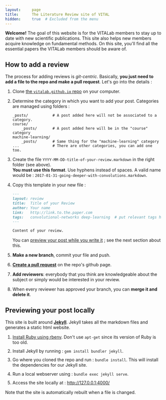 ```yaml
---
layout:     page
title:      The Literature Review site of VITAL
hidden:     true  # Excluded from the menu
---
```


<style>
    ol li {
        margin-bottom: 0.7rem; /* This will make the lists easier to read. */
    }
</style>

**Welcome!** The goal of this website is for the VITALab members to stay up to date with new scientific publications. This site also helps new members acquire knowledge on fundamental methods. On this site, you'll find all the essential papers the VITALab members should be aware of.

## How to add a review

The process for adding reviews is _git-centric_. Basically, **you just need to add a file to the repo and make a pull request**. Let's go into the details :

1.  Clone [the `vitalab.github.io` repo](https://github.com/vitalab/vitalab.github.io) on your computer.
2.  Determine the category in which you want to add your post. Categories are managed using folders :  
    
    ~~~
    _posts/           # A post added here will not be associated to a category.
    course/
        _posts/       # A post added here will be in the "course" category
    machine-learning/
        _posts/       # Same thing for the "machine-learning" category
    ...               # There are other categories, you can add one too.
    ~~~
3.  Create the file `YYYY-MM-DD-title-of-your-review.markdown` in the right folder (see above).  
**You must use this format**. Use hyphens instead of spaces. A valid name would be : `2017-01-31-going-deeper-with-convolutions.markdown`.
4.  Copy this template in your new file :  
    
    ``` markdown
    ---
    layout: review
    title:  Title of your Review
    author: Your name
    link:   http://link.to.the.paper.com
    tags:   convolutional-networks deep-learning  # put relevant tags here
    ---
    
    Content of your review.
    ```
    You can [preview your post while you write it](#previewing-your-post-locally) ; see the next section about this.
5.  **Make a new branch**, commit your file and push.
6.  [**Create a pull request**](https://github.com/vitalab/vitalab.github.io/compare) on the repo's github page.
7.  **Add reviewers**: everybody that you think are knowledgeable about the subject or simply would be interested in your review.
8.  When every reviewer has approved your branch, you can **merge it and delete it**.

## Previewing your post locally

This site is built around [**Jekyll**](https://jekyllrb.com/). Jekyll takes all the markdown files and generates a static html website.

1.  [Install Ruby using rbenv](/how-to-install-ruby). Don't use `apt-get` since its version of Ruby is too old.
2.  Install Jekyll by running : `gem install bundler jekyll`.
3.  Go where you cloned the repo and run : `bundle install`. This will install the dependencies for our Jekyll site.
4.  Run a local webserver using : `bundle exec jekyll serve`.
5.  Access the site locally at : <http://127.0.0.1:4000/>

Note that the site is automatically rebuilt when a file is changed.